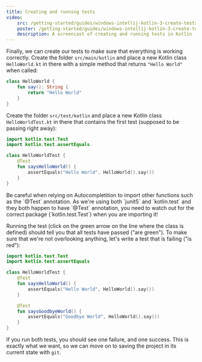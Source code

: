```yaml
---
title: Creating and running tests
video:
    src: /getting-started/guides/windows-intellij-kotlin-3-create-tests.mp4
    poster: /getting-started/guides/windows-intellij-kotlin-3-create-tests.mp4.thumb.jpg
    description: A screencast of creating and running tests in Kotlin (1.9MB)
---
```


Finally, we can create our tests to make sure that everything is working correctly. Create the folder `src/main/kotlin` and place a new Kotlin class `HelloWorld.kt` in there with a simple method that returns `"Hello World"` when called:

```kotlin
class HelloWorld {
    fun say(): String {
        return "Hello World"
    }
}
```

Create the folder `src/test/kotlin` and place a new Kotlin class `HelloWorldTest.kt` in there that contains the first test (supposed to be passing right away):

```kotlin
import kotlin.test.Test
import kotlin.test.assertEquals

class HelloWorldTest {
    @Test
    fun saysHelloWorld() {
        assertEquals("Hello World", HelloWorld().say())
    }
}
```

<div class="advice" markdown="1">
Be careful when relying on Autocompletition to import other functions such as the `@Test` annotation. As we're using both `junit5` and `kotlin.test` and they both happen to have `@Test` annotation, you need to watch out for the correct package (`kotlin.test.Test`) when you are importing it!
</div>

Running the test (click on the green arrow on the line where the class is defined) should tell you that all tests have passed ("are green"). To make sure that we're not overlooking anything, let's write a test that is failing ("is red"):


```kotlin
import kotlin.test.Test
import kotlin.test.assertEquals

class HelloWorldTest {
    @Test
    fun saysHelloWorld() {
        assertEquals("Hello World", HelloWorld().say())
    }

    @Test
    fun saysGoodbyeWorld() {
        assertEquals("Goodbye World", HelloWorld().say())
    }
}
```

If you run both tests, you should see one failure, and one success. This is exactly what we want, so we can move on to saving the project in its current state with `git`.